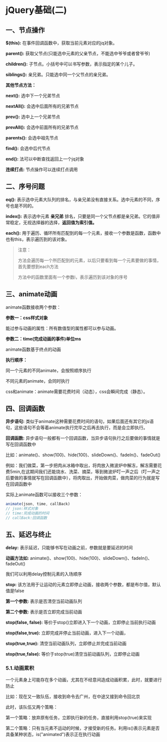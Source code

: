 # jQuery基础(二)

## 一、节点操作

**$(this):** 在事件回调函数中，获取当前元素对应的jq对象。

**parent():** 获取父节点(只能选中元素的父亲节点，不能选中爷爷或者曾爷爷)

**children():** 子节点。小括号中可以书写参数，表示指定的某个儿子。

**siblings():** 亲兄弟。只能选中同一个父节点的亲兄弟。

**其他节点方法：**

**next():** 选中下一个兄弟节点

**nextAll():** 会选中后面所有的兄弟节点

**prev():** 选中上一个兄弟节点

**prevAll():** 会选中前面所有的兄弟节点

**parents():** 会选中祖先节点

**find():** 会选中后代节点

**end():** 法可以中断查找返回上一个jq对象 

**连续打点:** 节点操作可以连续打点调用

## 二、序号问题

**eq():**  表示选中元素大队列的排名，与亲兄弟没有直接关系。选中元素的不同，序号也是不同的。

**index():** 表示选中元素 **亲兄弟** 排名，只要是同一个父节点都是亲兄弟。它的值非常稳定，无视选择器的选择，**返回值为索引值。**

**each():** 用于遍历、循环所有匹配到的每一个元素，接收一个参数是函数，函数中也有this，表示遍历到的该对象。

> 注意：
>
> 方法会遍历每一个所匹配到的元素，以后只要看到每一个元素要做的事情，首先要想到each方法
>
> 方法中的函数里面有一个参数i，表示遍历到该对象的序号

## 三、animate动画

animate函数接收两个参数：

**参数一：css样式对象**

能过参与动画的属性：所有数值型的属性都可以参与动画。

**参数二：time(完成动画的事件)单位ms**

animate函数基于终点的动画

**执行顺序：**

同一个元素的不同animate，会按照顺序执行

不同元素的animate，会同时执行

css和animate：animate需要花费时间（动态），css会瞬间完成（静态）。

## 四、回调函数

**异步语句:** 类似于animate这种需要花费时间的语句，如果后面还有其它的js语句，这些语句不会等着animate执行完毕之后再去执行，而是会立即执行。

**回调函数:** 异步语句一般都有一个回调函数，当异步语句执行之后要做的事情就是写在回调函数中

比如：animate()、show(100)、hide(100)、slideDown()、fadeIn()、fadeOut()

例如：我们做菜，第一步把肉从冰箱中取出，将肉放入微波炉中解冻，解冻需要花费5min,在这期间我们还能烧水、洗菜、摘菜，等到微波炉叮一声之后（叮一声之后要做的事情就写在回调函数中），将肉取出，开始做肉菜，做肉菜的行为就是写在回调函数中

实际上animate函数可以接收三个参数：

```js
animate(json, time, callBack)
// json:样式对象
// time:完成动画的时间
// callBack:回调函数
```

## 五、延迟与终止

**delay:** 表示延迟，只能够书写在动画之前，参数就是要延迟的时间

**动画方法如:** animate()、show(100)、hide(100)、slideDown()、fadeIn()、fadeOut()

我们可以利用delay控制元素的入场顺序

**stop:** 该方法用于让运动的元素立即停止动画，接收两个参数，都是布尔值，默认值是false

**第一个参数:** 表示是否清空当前动画队列

**第二个参数:** 表示是否立即完成当前动画

**stop(false, false):** 等价于stop()立即进入下一个动画，立即停止当前执行动画

**stop(false,true):** 立即完成并停止当前动画，进入下一个动画，

**stop(true,true):** 清空当前动画队列，立即停止并完成当前动画

**stop(true,false):** 等价于stop(true)清空当前动画队列，立即停止动画

### 5.1.动画累积

一个元素身上可能存在多个动画，尤其在不经意间造成动画积累，此时，就要进行防止

比如：现在又一致队伍，接收到命令去广州，在中途又接到命令回北京

此时，该队伍又两个策略：

第一个策略：放弃原有任务，立即执行新的任务，直接利用stop(true)来实现

第二个策略：只有当元素不运动的时候，才接受新的任务。利用is()表示元素是否具备某种状态，is("animated")表示正在执行动画


